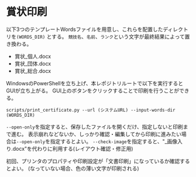 # 賞状印刷

以下3つのテンプレートWordsファイルを用意し、これらを配置したディレクトリを`(WORDS_DIR)` とする。
`競技名`、`名前`、`ランク`という文字が最終結果によって置き換わる。

- 賞状_個人.docx
- 賞状_団体.docx
- 賞状_総合.docx

WindowsのPowerShellを立ち上げ、本レポジトリルートで以下を実行するとGUIが立ち上がる。
GUI上のボタンをクリックすることで印刷を行うことができる。
```
scripts/print_certificate.py --url (システムURL) --input-words-dir (WORDS_DIR)
```
`--open-only`を指定すると、保存したファイルを開くだけ、指定しないと印刷まで進む。
表示崩れなどないか、しっかり確認・編集してから印刷に進みたい場合は`--open-only`を指定するとよい。
`--check-image`を指定すると、"_画像入り.docx"を代わりに利用する(レイアウト確認・修正用)


初回、プリンタのプロパティや印刷設定が「文書印刷」になっているか確認するとよい。
(なっていない場合、色の薄い文字が印刷される)
